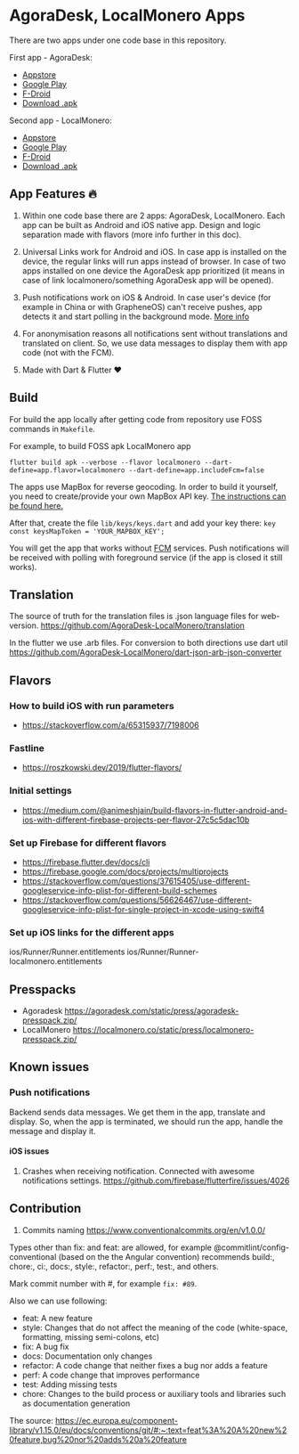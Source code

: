 # AgoraDesk, LocalMonero Apps

There are two apps under one code base in this repository.

First app - AgoraDesk:
- [Appstore](https://apps.apple.com/app/agoradesk-p2p-btc-trading/id1617601678)
- [Google Play](https://play.google.com/store/apps/details?id=com.agoradesk.app)
- [F-Droid](https://f-droid.org/en/packages/com.agoradesk.app/)
- [Download .apk](https://github.com/AgoraDesk-LocalMonero/agoradesk-app-foss/releases)

Second app - LocalMonero:
- [Appstore](https://apps.apple.com/app/localmonero-p2p-xmr-trading/id1627693140)
- [Google Play](https://play.google.com/store/apps/details?id=co.localmonero.app)
- [F-Droid](https://f-droid.org/en/packages/co.localmonero.app/)
- [Download .apk](https://github.com/AgoraDesk-LocalMonero/agoradesk-app-foss/releases)


## App Features 🔥

1. Within one code base there are 2 apps: AgoraDesk, LocalMonero.
Each app can be built as Android and iOS native app.
Design and logic separation made with flavors (more info further in this doc).

2. Universal Links work for Android and iOS. In case app is installed on the device,
the regular links will run apps instead of browser.
In case of two apps installed on one device the AgoraDesk app prioritized (it means in case of link
localmonero/something AgoraDesk app will be opened).

3. Push notifications work on iOS & Android. In case user's device
(for example in China or with GrapheneOS) can't receive pushes, app detects it and start
polling in the background mode. [More info](Notifications.md)

4. For anonymisation reasons all notifications sent without translations and translated on client.
So, we use data messages to display them with app code (not with the FCM).

5. Made with Dart & Flutter ❤️

## Build

For build the app locally after getting code from repository use FOSS commands in `Makefile`.

For example, to build FOSS apk LocalMonero app

`flutter build apk --verbose --flavor localmonero --dart-define=app.flavor=localmonero --dart-define=app.includeFcm=false`

The apps use MapBox for reverse geocoding. In order to build it yourself, you need to create/provide your own MapBox API key. [The instructions can be found here.](https://docs.mapbox.com/help/tutorials/get-started-tokens-api/)

After that, create the file `lib/keys/keys.dart` and add your key there: `key const keysMapToken = 'YOUR_MAPBOX_KEY';`


You will get the app that works without [FCM](https://firebase.google.com/docs/cloud-messaging) services.
Push notifications will be received with polling with foreground service (if the app is closed it still works).

## Translation

The source of truth for the translation files is .json language files for web-version.
https://github.com/AgoraDesk-LocalMonero/translation

In the flutter we use .arb files. For conversion to both directions use dart util
https://github.com/AgoraDesk-LocalMonero/dart-json-arb-json-converter

## Flavors

### How to build iOS with run parameters
- https://stackoverflow.com/a/65315937/7198006

### Fastline
- https://roszkowski.dev/2019/flutter-flavors/

### Initial settings
- https://medium.com/@animeshjain/build-flavors-in-flutter-android-and-ios-with-different-firebase-projects-per-flavor-27c5c5dac10b

### Set up Firebase for different flavors
- https://firebase.flutter.dev/docs/cli
- https://firebase.google.com/docs/projects/multiprojects
- https://stackoverflow.com/questions/37615405/use-different-googleservice-info-plist-for-different-build-schemes
- https://stackoverflow.com/questions/56626467/use-different-googleservice-info-plist-for-single-project-in-xcode-using-swift4

### Set up iOS links for the different apps
ios/Runner/Runner.entitlements
ios/Runner/Runner-localmonero.entitlements


## Presspacks
- Agoradesk https://agoradesk.com/static/press/agoradesk-presspack.zip/
- LocalMonero https://localmonero.co/static/press/localmonero-presspack.zip/

## Known issues

### Push notifications

Backend sends data messages. We get them in the app, translate and display.
So, when the app is terminated, we should run the app, handle the message and display it.

#### iOS issues

1. Crashes when receiving notification. Connected with awesome notifications settings.
https://github.com/firebase/flutterfire/issues/4026

## Contribution

1. Commits naming https://www.conventionalcommits.org/en/v1.0.0/

Types other than fix: and feat: are allowed, for example @commitlint/config-conventional (based on the the Angular convention) recommends build:, chore:, ci:, docs:, style:, refactor:, perf:, test:, and others.

Mark commit number with #, for example `fix: #89`.

Also we can use following:

- feat: A new feature
- style: Changes that do not affect the meaning of the code (white-space, formatting, missing semi-colons, etc)
- fix: A bug fix
- docs: Documentation only changes
- refactor: A code change that neither fixes a bug nor adds a feature
- perf: A code change that improves performance
- test: Adding missing tests
- chore: Changes to the build process or auxiliary tools and libraries such as documentation generation

The source: https://ec.europa.eu/component-library/v1.15.0/eu/docs/conventions/git/#:~:text=feat%3A%20A%20new%20feature,bug%20nor%20adds%20a%20feature






